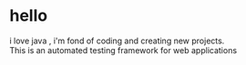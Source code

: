 # hello
i love java , i'm fond of coding and creating new projects.  
This is an automated testing framework for web applications
